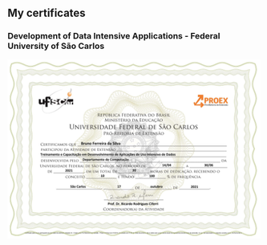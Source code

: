 ## My certificates

### Development of Data Intensive Applications - Federal University of São Carlos
![Development of Data Intensive Applications](ufscar_intense_data.jpg)
